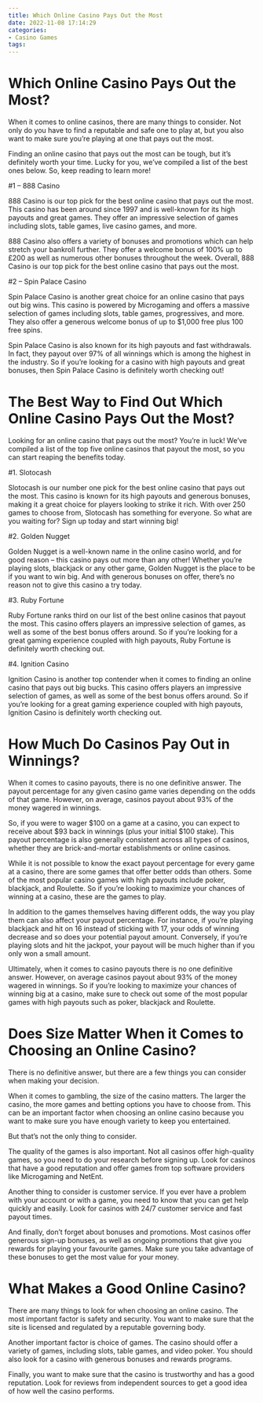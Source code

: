 ```yaml
---
title: Which Online Casino Pays Out the Most
date: 2022-11-08 17:14:29
categories:
- Casino Games
tags:
---
```



#  Which Online Casino Pays Out the Most?

When it comes to online casinos, there are many things to consider. Not only do you have to find a reputable and safe one to play at, but you also want to make sure you’re playing at one that pays out the most.

Finding an online casino that pays out the most can be tough, but it’s definitely worth your time. Lucky for you, we’ve compiled a list of the best ones below. So, keep reading to learn more!

#1 – 888 Casino

888 Casino is our top pick for the best online casino that pays out the most. This casino has been around since 1997 and is well-known for its high payouts and great games. They offer an impressive selection of games including slots, table games, live casino games, and more.

888 Casino also offers a variety of bonuses and promotions which can help stretch your bankroll further. They offer a welcome bonus of 100% up to £200 as well as numerous other bonuses throughout the week. Overall, 888 Casino is our top pick for the best online casino that pays out the most.

#2 – Spin Palace Casino

Spin Palace Casino is another great choice for an online casino that pays out big wins. This casino is powered by Microgaming and offers a massive selection of games including slots, table games, progressives, and more. They also offer a generous welcome bonus of up to $1,000 free plus 100 free spins.

Spin Palace Casino is also known for its high payouts and fast withdrawals. In fact, they payout over 97% of all winnings which is among the highest in the industry. So if you’re looking for a casino with high payouts and great bonuses, then Spin Palace Casino is definitely worth checking out!

#  The Best Way to Find Out Which Online Casino Pays Out the Most?

Looking for an online casino that pays out the most? You’re in luck! We’ve compiled a list of the top five online casinos that payout the most, so you can start reaping the benefits today.

#1. Slotocash

Slotocash is our number one pick for the best online casino that pays out the most. This casino is known for its high payouts and generous bonuses, making it a great choice for players looking to strike it rich. With over 250 games to choose from, Slotocash has something for everyone. So what are you waiting for? Sign up today and start winning big!

#2. Golden Nugget

Golden Nugget is a well-known name in the online casino world, and for good reason – this casino pays out more than any other! Whether you’re playing slots, blackjack or any other game, Golden Nugget is the place to be if you want to win big. And with generous bonuses on offer, there’s no reason not to give this casino a try today.

#3. Ruby Fortune

Ruby Fortune ranks third on our list of the best online casinos that payout the most. This casino offers players an impressive selection of games, as well as some of the best bonus offers around. So if you’re looking for a great gaming experience coupled with high payouts, Ruby Fortune is definitely worth checking out.

#4. Ignition Casino

Ignition Casino is another top contender when it comes to finding an online casino that pays out big bucks. This casino offers players an impressive selection of games, as well as some of the best bonus offers around. So if you’re looking for a great gaming experience coupled with high payouts, Ignition Casino is definitely worth checking out.

#  How Much Do Casinos Pay Out in Winnings?

When it comes to casino payouts, there is no one definitive answer. The payout percentage for any given casino game varies depending on the odds of that game. However, on average, casinos payout about 93% of the money wagered in winnings.

So, if you were to wager $100 on a game at a casino, you can expect to receive about $93 back in winnings (plus your initial $100 stake). This payout percentage is also generally consistent across all types of casinos, whether they are brick-and-mortar establishments or online casinos.

While it is not possible to know the exact payout percentage for every game at a casino, there are some games that offer better odds than others. Some of the most popular casino games with high payouts include poker, blackjack, and Roulette. So if you’re looking to maximize your chances of winning at a casino, these are the games to play.

In addition to the games themselves having different odds, the way you play them can also affect your payout percentage. For instance, if you’re playing blackjack and hit on 16 instead of sticking with 17, your odds of winning decrease and so does your potential payout amount. Conversely, if you’re playing slots and hit the jackpot, your payout will be much higher than if you only won a small amount.

Ultimately, when it comes to casino payouts there is no one definitive answer. However, on average casinos payout about 93% of the money wagered in winnings. So if you’re looking to maximize your chances of winning big at a casino, make sure to check out some of the most popular games with high payouts such as poker, blackjack and Roulette.

#  Does Size Matter When it Comes to Choosing an Online Casino?

There is no definitive answer, but there are a few things you can consider when making your decision.

When it comes to gambling, the size of the casino matters. The larger the casino, the more games and betting options you have to choose from. This can be an important factor when choosing an online casino because you want to make sure you have enough variety to keep you entertained.

But that’s not the only thing to consider.

The quality of the games is also important. Not all casinos offer high-quality games, so you need to do your research before signing up. Look for casinos that have a good reputation and offer games from top software providers like Microgaming and NetEnt.

Another thing to consider is customer service. If you ever have a problem with your account or with a game, you need to know that you can get help quickly and easily. Look for casinos with 24/7 customer service and fast payout times.

And finally, don’t forget about bonuses and promotions. Most casinos offer generous sign-up bonuses, as well as ongoing promotions that give you rewards for playing your favourite games. Make sure you take advantage of these bonuses to get the most value for your money.

#  What Makes a Good Online Casino?

There are many things to look for when choosing an online casino. The most important factor is safety and security. You want to make sure that the site is licensed and regulated by a reputable governing body.

Another important factor is choice of games. The casino should offer a variety of games, including slots, table games, and video poker. You should also look for a casino with generous bonuses and rewards programs.

Finally, you want to make sure that the casino is trustworthy and has a good reputation. Look for reviews from independent sources to get a good idea of how well the casino performs.